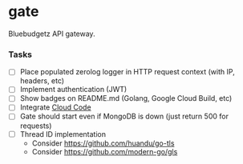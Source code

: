 # gate

Bluebudgetz API gateway.

### Tasks

- [ ] Place populated zerolog logger in HTTP request context (with IP, headers, etc)
- [ ] Implement authentication (JWT)
- [ ] Show badges on README.md (Golang, Google Cloud Build, etc)
- [ ] Integrate [Cloud Code](https://cloud.google.com/code/docs/intellij/quickstart-IDEA)
- [ ] Gate should start even if MongoDB is down (just return 500 for requests)
- [ ] Thread ID implementation
    - Consider https://github.com/huandu/go-tls
    - Consider https://github.com/modern-go/gls
